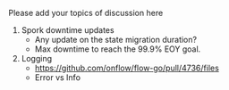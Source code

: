 Please add your topics of discussion here

1. Spork downtime updates
   - Any update on the state migration duration?
   - Max downtime to reach the 99.9% EOY goal.
2. Logging
   - https://github.com/onflow/flow-go/pull/4736/files
   - Error vs Info

